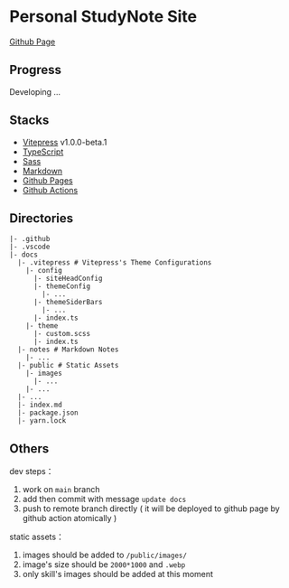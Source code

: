 # Personal StudyNote Site

[Github Page](https://blaxberry.github.io/my-studynotes/)

## Progress

Developing ...

## Stacks

- [Vitepress]() v1.0.0-beta.1
- [TypeScript]()
- [Sass]()
- [Markdown]()
- [Github Pages]()
- [Github Actions]()

## Directories

```shell
|- .github
|- .vscode
|- docs
  |- .vitepress # Vitepress's Theme Configurations
    |- config
      |- siteHeadConfig
      |- themeConfig
        |- ...
      |- themeSiderBars
        |- ...
      |- index.ts
    |- theme
      |- custom.scss
      |- index.ts
  |- notes # Markdown Notes
    |- ...
  |- public # Static Assets
    |- images
      |- ...
    |- ...
  |- ...
  |- index.md
  |- package.json
  |- yarn.lock
```

## Others

dev steps：

1. work on `main` branch
2. add then commit with message `update docs`
3. push to remote branch directly ( it will be deployed to github page by github action atomically )

static assets：

1. images should be added to `/public/images/`
2. image's size should be `2000*1000` and `.webp`
3. only skill's images should be added at this moment
